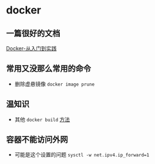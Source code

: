 # docker

## 一篇很好的文档

[Docker-从入门到实践](https://yeasy.gitbook.io/docker_practice/)

## 常用又没那么常用的命令

- 删除虚悬镜像 `docker image prune`

## 温知识

- 其他 `docker build` [方法](https://yeasy.gitbook.io/docker_practice/image/build#qi-ta-docker-build-de-yong-fa)

## 容器不能访问外网

- 可能是这个设置的问题 `sysctl -w net.ipv4.ip_forward=1`
